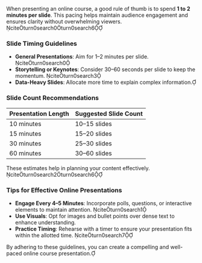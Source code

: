 When presenting an online course, a good rule of thumb is to spend **1 to 2 minutes per slide**. This pacing helps maintain audience engagement and ensures clarity without overwhelming viewers. citeturn0search0turn0search6

### Slide Timing Guidelines

- **General Presentations**: Aim for 1–2 minutes per slide. citeturn0search0
- **Storytelling or Keynotes**: Consider 30–60 seconds per slide to keep the momentum. citeturn0search3
- **Data-Heavy Slides**: Allocate more time to explain complex information.

### Slide Count Recommendations

| Presentation Length | Suggested Slide Count |
|---------------------|-----------------------|
| 10 minutes          | 10–15 slides          |
| 15 minutes          | 15–20 slides          |
| 30 minutes          | 25–30 slides          |
| 60 minutes          | 30–60 slides          |

These estimates help in planning your content effectively. citeturn0search2turn0search6

### Tips for Effective Online Presentations

- **Engage Every 4–5 Minutes**: Incorporate polls, questions, or interactive elements to maintain attention. citeturn0search1
- **Use Visuals**: Opt for images and bullet points over dense text to enhance understanding.
- **Practice Timing**: Rehearse with a timer to ensure your presentation fits within the allotted time. citeturn0search7

By adhering to these guidelines, you can create a compelling and well-paced online course presentation. 